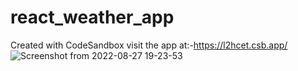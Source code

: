 # react_weather_app

Created with CodeSandbox
visit the app at:-https://l2hcet.csb.app/
![Screenshot from 2022-08-27 19-23-53](https://user-images.githubusercontent.com/73746406/187033284-aac288de-45e7-4aa3-a4e0-3c53f2737553.png)
